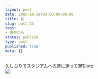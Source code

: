 ```yaml
---
layout: post
date: 2005-10-29T03:00:00+09:00
title: 柏
slug: post_23
tags:
- 携帯から
status: publish
type: post
published: true
meta: {}
---
```

<div class="caption">久しぶりでスタジアムへの道に迷って遅刻orz
</div>
<div class="photo"><img src="/images/uploads/blog-photo-1130569914.27-0.jpg" /></div>
